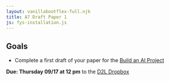 ```yaml
---
layout: vanillabootflex-full.njk
title: A7 Draft Paper 1
js: fys-installation.js
---
```


## Goals

- Complete a first draft of your paper for the [Build an AI Project](#)

**Due: Thursday 09/17 at 12 pm** to the [D2L Dropbox](https://d2l.mountunion.edu/d2l/le/content/35016/viewContent/401133/View)